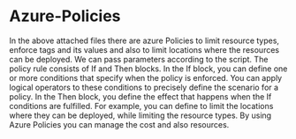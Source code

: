 # Azure-Policies

In the above attached files there are azure Policies to limit resource types, enforce tags and its values and also to limit locations where the resources can be deployed.
We can pass parameters according to the script. 
The policy rule consists of If and Then blocks. In the If block, you can define one or more conditions that specify when the policy is enforced. You can apply logical operators to these conditions to precisely define the scenario for a policy.
In the Then block, you define the effect that happens when the If conditions are fulfilled. 
For example, you can define to limit the locations where they can be deployed, while limiting the resource types.
By using Azure Policies you can manage the cost and also resources.

